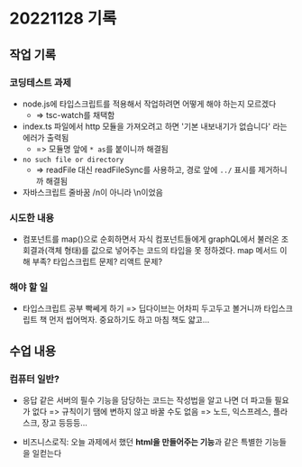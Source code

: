 # 20221128 기록
## 작업 기록
### 코딩테스트 과제
- node.js에 타입스크립트를 적용해서 작업하려면 어떻게 해야 하는지 모르겠다
  - => tsc-watch를 채택함
- index.ts 파일에서 http 모듈을 가져오려고 하면 '기본 내보내기가 없습니다' 라는 에러가 출력됨
  - => 모듈명 앞에 `* as`를 붙이니까 해결됨
- `no such file or directory`
  - => readFile 대신 readFileSync를 사용하고, 경로 앞에 `../` 표시를 제거하니까 해결됨
- 자바스크립트 줄바꿈 /n이 아니라 \n이었음

### 시도한 내용
- 컴포넌트를 map()으로 순회하면서 자식 컴포넌트들에게 graphQL에서 불러온 조회결과(객체 형태)를 값으로 넣어주는 코드의 타입을 못 정하겠다. map 메서드 이해 부족? 타입스크립트 문제? 리액트 문제?



### 해야 할 일
- 타입스크립트 공부 빡쎄게 하기 => 딥다이브는 어차피 두고두고 볼거니까 타입스크립트 책 먼저 씹어먹자. 중요하기도 하고 마침 책도 얇고...



## 수업 내용
### 컴퓨터 일반?
- 응답 같은 서버의 필수 기능을 담당하는 코드는 작성법을 알고 나면 더 파고들 필요가 없다 => 규칙이기 땜에 변하지 않고 바꿀 수도 없음 => 노드, 익스프레스, 플라스크, 장고 등등등...

- 비즈니스로직: 오늘 과제에서 했던 **html을 만들어주는 기능**과 같은 특별한 기능들을 일컫는다